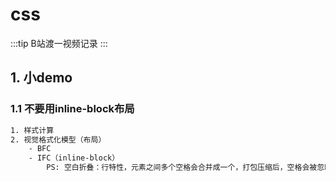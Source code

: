 # css

:::tip
B站渡一视频记录
:::

## 1. 小demo

### 1.1 不要用inline-block布局

```txt
1. 样式计算
2. 视觉格式化模型（布局）
    - BFC
    - IFC（inline-block）
        PS: 空白折叠：行特性，元素之间多个空格会合并成一个，打包压缩后，空格会被忽略；文字参考线，文字会根据参考线对齐，还会收到文字大小的影响

```

<demo html="./demo1.html" codesandbox="true" />
